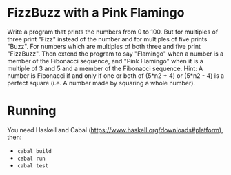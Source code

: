 # FizzBuzz with a Pink Flamingo

Write a program that prints the numbers from 0 to 100. But for multiples of
three print "Fizz" instead of the number and for multiples of five prints
"Buzz". For numbers which are multiples of both three and five print
"FizzBuzz". Then extend the program to say "Flamingo" when a number is a member
of the Fibonacci sequence, and "Pink Flamingo" when it is a multiple of 3 and 5
and a member of the Fibonacci sequence. Hint: A number is Fibonacci if and only
if one or both of (5\*n2 + 4) or (5\*n2 - 4) is a perfect square (i.e. A number
made by squaring a whole number).

# Running

You need Haskell and Cabal (https://www.haskell.org/downloads#platform), then:
- `cabal build`
- `cabal run`
- `cabal test`
